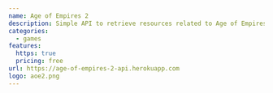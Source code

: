 ```yaml
---
name: Age of Empires 2
description: Simple API to retrieve resources related to Age of Empires II.
categories:
  - games
features:
  https: true
  pricing: free
url: https://age-of-empires-2-api.herokuapp.com
logo: aoe2.png
---
```

